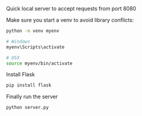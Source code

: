Quick local server to accept requests from port 8080

Make sure you start a venv to avoid library conflicts:

```bash
python -m venv myenv

# Windows
myenv\Scripts\activate

# OSX
source myenv/bin/activate
```

Install Flask
```bash
pip install flask
```

Finally run the server
```bash
python server.py
```
